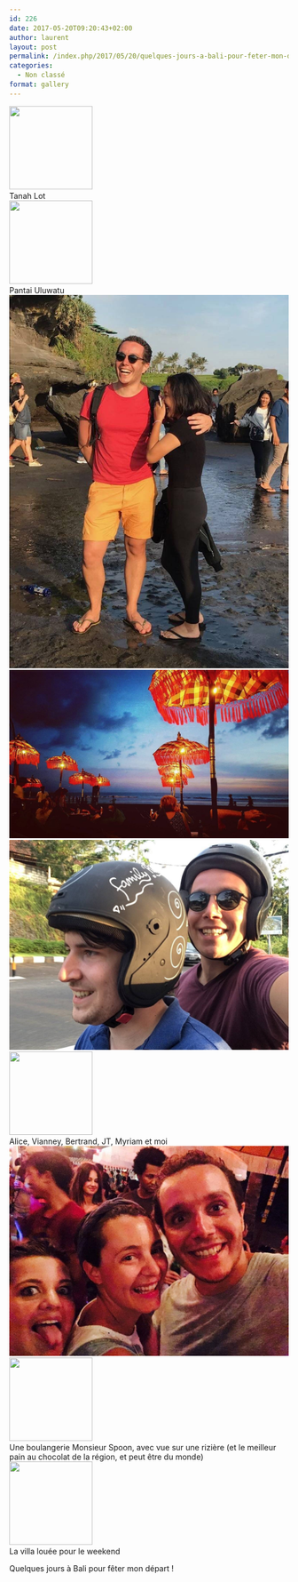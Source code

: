 ```yaml
---
id: 226
date: 2017-05-20T09:20:43+02:00
author: laurent
layout: post
permalink: /index.php/2017/05/20/quelques-jours-a-bali-pour-feter-mon-depart/
categories:
  - Non classé
format: gallery
---
```

  <div class='gallery-icon landscape'>
    <a href='https://wp.ghirardotti.fr/index.php/2017/05/20/quelques-jours-a-bali-pour-feter-mon-depart/tanah-lot/'><img width="150" height="150" src="/wp-content/uploads/2017/05/tumblr_oq8vajbeVy1uuvt0bo1_1280-150x150.jpg" class="attachment-thumbnail size-thumbnail" alt="" aria-describedby="gallery-326-227" /></a>
  </div><figcaption class='wp-caption-text gallery-caption' id='gallery-326-227'> Tanah Lot </figcaption>
  
  <div class='gallery-icon landscape'>
    <a href='https://wp.ghirardotti.fr/index.php/2017/05/20/quelques-jours-a-bali-pour-feter-mon-depart/pantai-uluwatu/'><img width="150" height="150" src="/wp-content/uploads/2017/05/tumblr_oq8vajbeVy1uuvt0bo2_1280-150x150.jpg" class="attachment-thumbnail size-thumbnail" alt="" aria-describedby="gallery-326-228" /></a>
  </div><figcaption class='wp-caption-text gallery-caption' id='gallery-326-228'> Pantai Uluwatu </figcaption>
  
<img src="/images/2017/05/tumblr_oq8vajbeVy1uuvt0bo4_1280.jpg" />
<img src="/images/2017/05/tumblr_oq8vajbeVy1uuvt0bo5_1280.jpg" />
<img src="/images/2017/05/tumblr_oq8vajbeVy1uuvt0bo3_1280.jpg" />
  <div class='gallery-icon landscape'>
    <a href='https://wp.ghirardotti.fr/index.php/2017/05/20/quelques-jours-a-bali-pour-feter-mon-depart/alice-vianney-bertrand-jt-myriam-et-moi/'><img width="150" height="150" src="/wp-content/uploads/2017/05/tumblr_oq8vajbeVy1uuvt0bo8_1280-150x150.jpg" class="attachment-thumbnail size-thumbnail" alt="" aria-describedby="gallery-326-232" /></a>
  </div><figcaption class='wp-caption-text gallery-caption' id='gallery-326-232'> Alice, Vianney, Bertrand, JT, Myriam et moi </figcaption>
  
<img src="/images/2017/05/tumblr_oq8vajbeVy1uuvt0bo7_1280.jpg" />
  <div class='gallery-icon landscape'>
    <a href='https://wp.ghirardotti.fr/index.php/2017/05/20/quelques-jours-a-bali-pour-feter-mon-depart/une-boulangerie-monsieur-spoon-avec-vue-sur-une-riziere-et-le-meilleur-pain-au-chocolat-de-la-region-et-peut-etre-du-monde/'><img width="150" height="150" src="/wp-content/uploads/2017/05/tumblr_oq8vajbeVy1uuvt0bo9_1280-150x150.jpg" class="attachment-thumbnail size-thumbnail" alt="" aria-describedby="gallery-326-234" /></a>
  </div><figcaption class='wp-caption-text gallery-caption' id='gallery-326-234'> Une boulangerie Monsieur Spoon, avec vue sur une rizière (et le meilleur pain au chocolat de la région, et peut être du monde) </figcaption>
  
  <div class='gallery-icon landscape'>
    <a href='https://wp.ghirardotti.fr/index.php/2017/05/20/quelques-jours-a-bali-pour-feter-mon-depart/la-villa-louee-pour-le-weekend/'><img width="150" height="150" src="/wp-content/uploads/2017/05/tumblr_oq8vajbeVy1uuvt0bo10_1280-150x150.jpg" class="attachment-thumbnail size-thumbnail" alt="" aria-describedby="gallery-326-235" /></a>
  </div><figcaption class='wp-caption-text gallery-caption' id='gallery-326-235'> La villa louée pour le weekend </figcaption>
</div>

Quelques jours à Bali pour fêter mon départ !